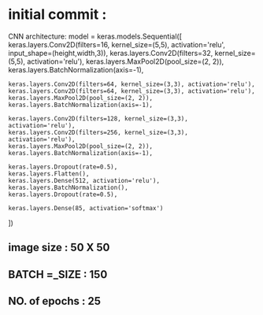# initial commit : 
CNN architecture: model = keras.models.Sequential([
    keras.layers.Conv2D(filters=16, kernel_size=(5,5), activation='relu', input_shape=(height,width,3)),
    keras.layers.Conv2D(filters=32, kernel_size=(5,5), activation='relu'),
    keras.layers.MaxPool2D(pool_size=(2, 2)),
    keras.layers.BatchNormalization(axis=-1),

    keras.layers.Conv2D(filters=64, kernel_size=(3,3), activation='relu'),
    keras.layers.Conv2D(filters=64, kernel_size=(3,3), activation='relu'),
    keras.layers.MaxPool2D(pool_size=(2, 2)),
    keras.layers.BatchNormalization(axis=-1),

    keras.layers.Conv2D(filters=128, kernel_size=(3,3), activation='relu'),
    keras.layers.Conv2D(filters=256, kernel_size=(3,3), activation='relu'),
    keras.layers.MaxPool2D(pool_size=(2, 2)),
    keras.layers.BatchNormalization(axis=-1),

    keras.layers.Dropout(rate=0.5),
    keras.layers.Flatten(),
    keras.layers.Dense(512, activation='relu'),
    keras.layers.BatchNormalization(),
    keras.layers.Dropout(rate=0.5),

    keras.layers.Dense(85, activation='softmax')
])
## image size : 50 X 50
## BATCH =_SIZE : 150
## NO. of epochs : 25

